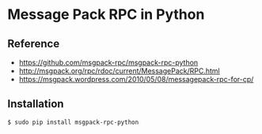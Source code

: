 # Message Pack RPC in Python

## Reference
* https://github.com/msgpack-rpc/msgpack-rpc-python
* http://msgpack.org/rpc/rdoc/current/MessagePack/RPC.html
* https://msgpack.wordpress.com/2010/05/08/messagepack-rpc-for-cp/

## Installation
```
$ sudo pip install msgpack-rpc-python
```
